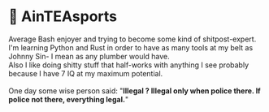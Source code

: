 # 🗿 AinTEAsports

<p align="left">
Average Bash enjoyer and trying to become some kind of shitpost-expert.<br>
I'm learning Python and Rust in order to have as many tools at my belt as Johnny Sin- I mean as any plumber would have.<br>
Also I like doing shitty stuff that half-works with anything I see probably because I have 7 IQ at my maximum potential.
<br>
<br>
One day some wise person said: "<b>Illegal ? Illegal only when police there. If police not there, everything legal.</b>"
</p>


<!-- <br> -->

<!-- Technologies that I use to make things: -->

<!-- <img src="./logos/python.png" alt="drawing" align="left" width="30" style="padding-right:70px;" /> -->
<!-- <img src="./logos/cpp.png" alt="drawing" align="left" width="30" style="padding-right:70px;" /> -->
<!-- <img src="./logos/bash.png" align="left" alt="drawing" width="30" style="padding-right:70px;" /> -->
<!-- <img src="./logos/tux.png" align="left" alt="drawing" width="30" style="padding-right:70px;" /> -->


<!-- <br> -->
<!-- <br> -->
<!-- <br> -->
<!-- <br> -->


<!-- - 🔭 I’m currently working on <a href="https://github.com/acth2/CydraProject">Cydra OS</a>, an open source Linux distribution -->
<!-- - ✨ I’m currently learning C++ and more precisely how to use <a href="https://drogon.docsforge.com/">Drogon</a> framework -->
<!-- - 📫 How to reach me: `AinTea#0519` on Discord -->
<!-- - ♟️ Pronouns: `Lin` / `ux` because long live to our king `Linus Torvalds` -->
